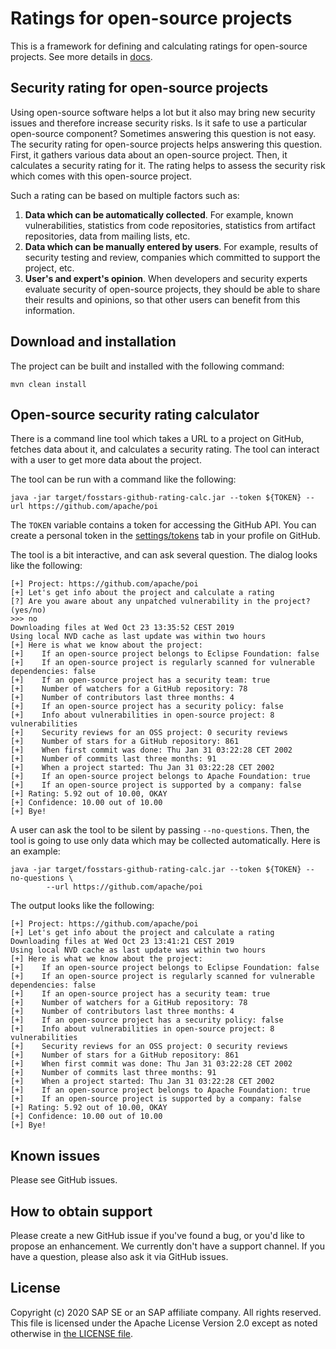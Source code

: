 # Ratings for open-source projects

This is a framework for defining and calculating ratings for open-source projects.
See more details in [docs](docs).

## Security rating for open-source projects

Using open-source software helps a lot but it also may bring new security issues
and therefore increase security risks.
Is it safe to use a particular open-source component?
Sometimes answering this question is not easy.
The security rating for open-source projects helps answering this question.
First, it gathers various data about an open-source project.
Then, it calculates a security rating for it.
The rating helps to assess the security risk which comes with this open-source project.

Such a rating can be based on multiple factors such as:

1.  **Data which can be automatically collected**.
    For example, known vulnerabilities, statistics from code repositories,
    statistics from artifact repositories, data from mailing lists, etc.
1.  **Data which can be manually entered by users**.
    For example, results of security testing and review,
    companies which committed to support the project, etc.
1.  **User's and expert's opinion**.
    When developers and security experts evaluate security of open-source projects,
    they should be able to share their results and opinions,
    so that other users can benefit from this information.

## Download and installation

The project can be built and installed with the following command:

```
mvn clean install
```

## Open-source security rating calculator

There is a command line tool which takes a URL to a project on GitHub, fetches data about it,
and calculates a security rating.
The tool can interact with a user to get more data about the project.

The tool can be run with a command like the following:

```
java -jar target/fosstars-github-rating-calc.jar --token ${TOKEN} --url https://github.com/apache/poi
```

The `TOKEN` variable contains a token for accessing the GitHub API.
You can create a personal token in the
[settings/tokens](https://github.com/settings/tokens) tab in your profile on GitHub.

The tool is a bit interactive, and can ask several question. The dialog looks like the following:

```
[+] Project: https://github.com/apache/poi
[+] Let's get info about the project and calculate a rating
[?] Are you aware about any unpatched vulnerability in the project? (yes/no)
>>> no
Downloading files at Wed Oct 23 13:35:52 CEST 2019
Using local NVD cache as last update was within two hours
[+] Here is what we know about the project:
[+]    If an open-source project belongs to Eclipse Foundation: false
[+]    If an open-source project is regularly scanned for vulnerable dependencies: false
[+]    If an open-source project has a security team: true
[+]    Number of watchers for a GitHub repository: 78
[+]    Number of contributors last three months: 4
[+]    If an open-source project has a security policy: false
[+]    Info about vulnerabilities in open-source project: 8 vulnerabilities
[+]    Security reviews for an OSS project: 0 security reviews
[+]    Number of stars for a GitHub repository: 861
[+]    When first commit was done: Thu Jan 31 03:22:28 CET 2002
[+]    Number of commits last three months: 91
[+]    When a project started: Thu Jan 31 03:22:28 CET 2002
[+]    If an open-source project belongs to Apache Foundation: true
[+]    If an open-source project is supported by a company: false
[+] Rating: 5.92 out of 10.00, OKAY
[+] Confidence: 10.00 out of 10.00
[+] Bye!
```

A user can ask the tool to be silent by passing `--no-questions`.
Then, the tool is going to use only data which may be collected automatically.
Here is an example:

```
java -jar target/fosstars-github-rating-calc.jar --token ${TOKEN} --no-questions \
        --url https://github.com/apache/poi
```

The output looks like the following:

```
[+] Project: https://github.com/apache/poi
[+] Let's get info about the project and calculate a rating
Downloading files at Wed Oct 23 13:41:21 CEST 2019
Using local NVD cache as last update was within two hours
[+] Here is what we know about the project:
[+]    If an open-source project belongs to Eclipse Foundation: false
[+]    If an open-source project is regularly scanned for vulnerable dependencies: false
[+]    If an open-source project has a security team: true
[+]    Number of watchers for a GitHub repository: 78
[+]    Number of contributors last three months: 4
[+]    If an open-source project has a security policy: false
[+]    Info about vulnerabilities in open-source project: 8 vulnerabilities
[+]    Security reviews for an OSS project: 0 security reviews
[+]    Number of stars for a GitHub repository: 861
[+]    When first commit was done: Thu Jan 31 03:22:28 CET 2002
[+]    Number of commits last three months: 91
[+]    When a project started: Thu Jan 31 03:22:28 CET 2002
[+]    If an open-source project belongs to Apache Foundation: true
[+]    If an open-source project is supported by a company: false
[+] Rating: 5.92 out of 10.00, OKAY
[+] Confidence: 10.00 out of 10.00
[+] Bye!
```

## Known issues

Please see GitHub issues.

## How to obtain support

Please create a new GitHub issue if you've found a bug, or you'd like to propose an enhancement.
We currently don't have a support channel.
If you have a question, please also ask it via GitHub issues.

## License

Copyright (c) 2020 SAP SE or an SAP affiliate company. All rights reserved.
This file is licensed under the Apache License Version 2.0
except as noted otherwise in [the LICENSE file](LICENCE).

